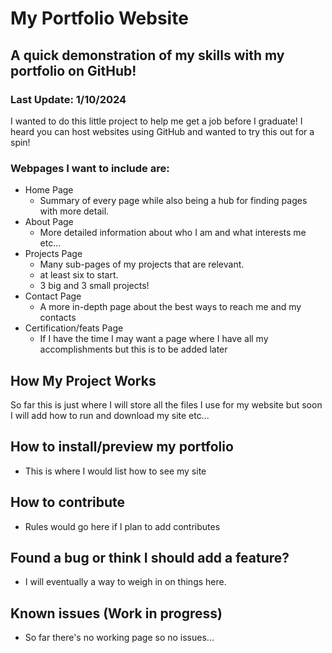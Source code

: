 # My Portfolio Website
## A quick demonstration of my skills with my portfolio on GitHub!
### Last Update: 1/10/2024
I wanted to do this little project to help me get a job before I graduate!  I heard you can host websites using GitHub and wanted to try this out for a spin!
### Webpages I want to include are:
* Home Page
  * Summary of every page while also being a hub for finding pages with more detail.
* About Page
  * More detailed information about who I am and what interests me etc...
* Projects Page
  * Many sub-pages of my projects that are relevant.
  * at least six to start.
  * 3 big and 3 small projects! 
* Contact Page
  * A more in-depth page about the best ways to reach me and my contacts
* Certification/feats Page
  * If I have the time I may want a page where I have all my accomplishments but this is to be added later
## How My Project Works
So far this is just where I will store all the files I use for my website but soon I will add how to run and download my site etc...

## How to install/preview my portfolio
* This is where I would list how to see my site

## How to contribute
* Rules would go here if I plan to add contributes
  
## Found a bug or think I should add a feature?
* I will eventually a way to weigh in on things here.

## Known issues (Work in progress)
* So far there's no working page so no issues...

